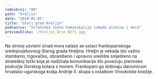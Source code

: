 ```yaml
---
rednibroj: "09"
path: "hreljin"
date: "2019-01-01"
title: "Stari grad Hreljin"
podnaslov: "Strateška točka komunikacije između planina i mora"
previewSlika: ./Hreljin_Dron_0271.jpg
---
```


Na strmoj uzvisini iznad mora nalaze se ostaci frankopanskoga srednjovjekovnog Starog grada Hreljina. Hreljin je nekada bio važno stambeno, trgovačko, obrambeno i upravno središte smješteno na strateškoj točki koja je nadzirala komunikacije što povezuju planinsko područje Gorskog kotara s morem. Frankopani ga dobivaju darovnicom hrvatsko-ugarskoga kralja Andrije II. skupa s ostatkom Vinodolske knežije.